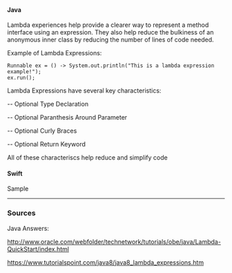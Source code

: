 #### Java
Lambda experiences help provide a clearer way to represent a method interface using an expression. They also help reduce the bulkiness of an anonymous inner class by reducing the number of lines of code needed. 

Example of Lambda Expressions:
```
Runnable ex = () -> System.out.println("This is a lambda expression example!");
ex.run();
```

Lambda Expressions have several key characteristics:

  -- Optional Type Declaration
  
  -- Optional Paranthesis Around Parameter
  
  -- Optional Curly Braces
  
  -- Optional Return Keyword
  
All of these characteriscs help reduce and simplify code

#### Swift
Sample

----

### Sources
Java Answers:

http://www.oracle.com/webfolder/technetwork/tutorials/obe/java/Lambda-QuickStart/index.html

https://www.tutorialspoint.com/java8/java8_lambda_expressions.htm
